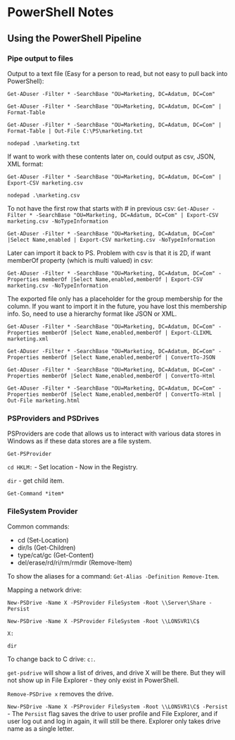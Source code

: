 # PowerShell Notes

## Using the PowerShell Pipeline

### Pipe output to files

Output to a text file (Easy for a person to read, but not easy to pull back into PowerShell):

`Get-ADuser -Filter * -SearchBase "OU=Marketing, DC=Adatum, DC=Com"`

`Get-ADuser -Filter * -SearchBase "OU=Marketing, DC=Adatum, DC=Com" | Format-Table`


`Get-ADuser -Filter * -SearchBase "OU=Marketing, DC=Adatum, DC=Com" | Format-Table | Out-File C:\PS\marketing.txt`

`nodepad .\marketing.txt`

If want to work with these contents later on, could output as csv, JSON, XML format:

`Get-ADuser -Filter * -SearchBase "OU=Marketing, DC=Adatum, DC=Com" | Export-CSV marketing.csv`

`nodepad .\marketing.csv`

To not have the first row that starts with # in previous csv:
`Get-ADuser -Filter * -SearchBase "OU=Marketing, DC=Adatum, DC=Com" | Export-CSV marketing.csv -NoTypeInformation`

`Get-ADuser -Filter * -SearchBase "OU=Marketing, DC=Adatum, DC=Com" |Select Name,enabled | Export-CSV marketing.csv -NoTypeInformation`

Later can import it back to PS. Problem with csv is that it is 2D, if want memberOf property (which is multi valued) in csv:

`Get-ADuser -Filter * -SearchBase "OU=Marketing, DC=Adatum, DC=Com" -Properties memberOf |Select Name,enabled,memberOf | Export-CSV marketing.csv -NoTypeInformation`

The exported file only has a placeholder for the group membership for the column. If you want to import it in the future, you have lost this membership info. So, need to use a hierarchy format like JSON or XML.

`Get-ADuser -Filter * -SearchBase "OU=Marketing, DC=Adatum, DC=Com" -Properties memberOf |Select Name,enabled,memberOf | Export-CLIXML marketing.xml`

`Get-ADuser -Filter * -SearchBase "OU=Marketing, DC=Adatum, DC=Com" -Properties memberOf |Select Name,enabled,memberOf | ConvertTo-JSON`

`Get-ADuser -Filter * -SearchBase "OU=Marketing, DC=Adatum, DC=Com" -Properties memberOf |Select Name,enabled,memberOf | ConvertTo-Html`

`Get-ADuser -Filter * -SearchBase "OU=Marketing, DC=Adatum, DC=Com" -Properties memberOf |Select Name,enabled,memberOf | ConvertTo-Html | Out-File marketing.html`

### PSProviders and PSDrives
PSProviders are code that allows us to interact with various data stores in Windows as if these data stores are a file system.

`Get-PSProvider`

`cd HKLM:` - Set location - Now in the Registry.

`dir` - get child item.

`Get-Command *item*`

### FileSystem Provider

Common commands:
- cd (Set-Location)
- dir/ls (Get-Children)
- type/cat/gc (Get-Content)
- del/erase/rd/ri/rm/rmdir (Remove-Item)

To show the aliases for a command:
`Get-Alias -Definition Remove-Item`.

Mapping a network drive:

`New-PSDrive -Name X -PSProvider FileSystem -Root \\Server\Share -Persist`

`New-PSDrive -Name X -PSProvider FileSystem -Root \\LONSVR1\C$`

`X:`

`dir`

To change back to C drive: `c:`.

`get-psdrive` will show a list of drives, and drive X will be there. But they will not show up in File Explorer - they only exist in PowerShell.

`Remove-PSDrive x` removes the drive.

`New-PSDrive -Name X -PSProvider FileSystem -Root \\LONSVR1\C$ -Persist` - The `Persist` flag saves the drive to user profile and File Explorer, and if user log out and log in again, it will still be there. Explorer only takes drive name as a single letter. 
